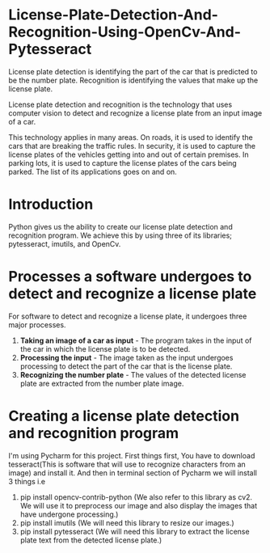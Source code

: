 # License-Plate-Detection-And-Recognition-Using-OpenCv-And-Pytesseract
License plate detection is identifying the part of the car that is predicted to be the number plate. Recognition is identifying the values that make up the license plate.

License plate detection and recognition is the technology that uses computer vision to detect and recognize a license plate from an input image of a car.

This technology applies in many areas. On roads, it is used to identify the cars that are breaking the traffic rules. In security, it is used to capture the license plates of the vehicles getting into and out of certain premises. In parking lots, it is used to capture the license plates of the cars being parked. The list of its applications goes on and on.

# Introduction
Python gives us the ability to create our license plate detection and recognition program. We achieve this by using three of its libraries; pytesseract, imutils, and OpenCv.

# Processes a software undergoes to detect and recognize a license plate
For software to detect and recognize a license plate, it undergoes three major processes.
 1. <strong>Taking an image of a car as input</strong> - The program takes in the input of the car in which the license plate is to be detected.
 2. <strong>Processing the input</strong> - The image taken as the input undergoes processing to detect the part of the car that is the license plate.
 3. <strong>Recognizing the number plate</strong> - The values of the detected license plate are extracted from the number plate image.

# Creating a license plate detection and recognition program
I'm using Pycharm for this project.
First things first, You have to download tesseract(This is software that will use to recognize characters from an image) and install it. And then in terminal section of Pycharm we will install 3 things i.e
 1. pip install opencv-contrib-python  (We also refer to this library as cv2. We will use it to preprocess our image and also display the images that have undergone processing.)
 2. pip install imutils (We will need this library to resize our images.)
 3. pip install pytesseract (We will need this library to extract the license plate text from the detected license plate.)
